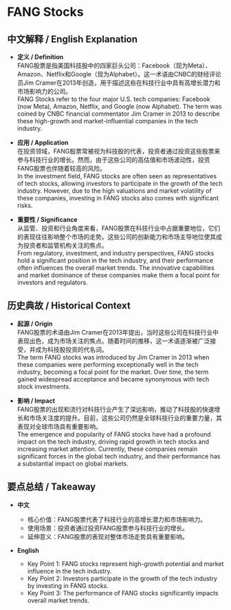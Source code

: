 # FANG Stocks

## 中文解释 / English Explanation

* **定义 / Definition**  
  FANG股票是指美国科技股中的四家巨头公司：Facebook（现为Meta）、Amazon、Netflix和Google（现为Alphabet）。这一术语由CNBC的财经评论员Jim Cramer在2013年创造，用于描述这些在科技行业中具有高增长潜力和市场影响力的公司。  
  FANG Stocks refer to the four major U.S. tech companies: Facebook (now Meta), Amazon, Netflix, and Google (now Alphabet). The term was coined by CNBC financial commentator Jim Cramer in 2013 to describe these high-growth and market-influential companies in the tech industry.

* **应用 / Application**  
  在投资领域，FANG股票常被视为科技股的代表，投资者通过投资这些股票来参与科技行业的增长。然而，由于这些公司的高估值和市场波动性，投资FANG股票也伴随着较高的风险。  
  In the investment field, FANG stocks are often seen as representatives of tech stocks, allowing investors to participate in the growth of the tech industry. However, due to the high valuations and market volatility of these companies, investing in FANG stocks also comes with significant risks.

* **重要性 / Significance**  
  从监管、投资和行业角度来看，FANG股票在科技行业中占据重要地位，它们的表现往往影响整个市场的走势。这些公司的创新能力和市场主导地位使其成为投资者和监管机构关注的焦点。  
  From regulatory, investment, and industry perspectives, FANG stocks hold a significant position in the tech industry, and their performance often influences the overall market trends. The innovative capabilities and market dominance of these companies make them a focal point for investors and regulators.

## 历史典故 / Historical Context

* **起源 / Origin**  
  FANG股票的术语由Jim Cramer在2013年提出，当时这些公司在科技行业中表现出色，成为市场关注的焦点。随着时间的推移，这一术语逐渐被广泛接受，并成为科技股投资的代名词。  
  The term FANG stocks was introduced by Jim Cramer in 2013 when these companies were performing exceptionally well in the tech industry, becoming a focal point for the market. Over time, the term gained widespread acceptance and became synonymous with tech stock investments.

* **影响 / Impact**  
  FANG股票的出现和流行对科技行业产生了深远影响，推动了科技股的快速增长和市场关注度的提升。目前，这些公司仍然是全球科技行业的重要力量，其表现对全球市场具有重要影响。  
  The emergence and popularity of FANG stocks have had a profound impact on the tech industry, driving rapid growth in tech stocks and increasing market attention. Currently, these companies remain significant forces in the global tech industry, and their performance has a substantial impact on global markets.

## 要点总结 / Takeaway

* **中文**  
  - 核心价值：FANG股票代表了科技行业的高增长潜力和市场影响力。  
  - 使用场景：投资者通过投资FANG股票参与科技行业的增长。  
  - 延伸意义：FANG股票的表现对整体市场走势具有重要影响。

* **English**  
  - Key Point 1: FANG stocks represent high-growth potential and market influence in the tech industry.  
  - Key Point 2: Investors participate in the growth of the tech industry by investing in FANG stocks.  
  - Key Point 3: The performance of FANG stocks significantly impacts overall market trends.
